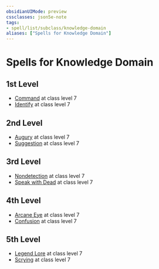 ```yaml
---
obsidianUIMode: preview
cssclasses: json5e-note
tags:
- spell/list/subclass/knowledge-domain
aliases: ["Spells for Knowledge Domain"]
---
```

# Spells for Knowledge Domain

## 1st Level

- [Command](command "PHB") at class level 7
- [Identify](identify "PHB") at class level 7

## 2nd Level

- [Augury](augury "PHB") at class level 7
- [Suggestion](suggestion "PHB") at class level 7

## 3rd Level

- [Nondetection](nondetection "PHB") at class level 7
- [Speak with Dead](speak-with-dead "PHB") at class level 7

## 4th Level

- [Arcane Eye](arcane-eye "PHB") at class level 7
- [Confusion](confusion "PHB") at class level 7

## 5th Level

- [Legend Lore](legend-lore "PHB") at class level 7
- [Scrying](scrying "PHB") at class level 7